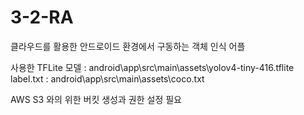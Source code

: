 # 3-2-RA
클라우드를 활용한 안드로이드 환경에서 구동하는 객체 인식 어플

사용한 TFLite 모델 : android\app\src\main\assets\yolov4-tiny-416.tflite
label.txt :  android\app\src\main\assets\coco.txt

AWS S3 와의 위한 버킷 생성과 권한 설정 필요

